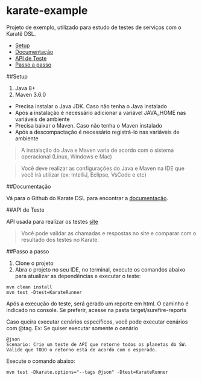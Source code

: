 # karate-example
Projeto de exemplo, utilizado para estudo de testes de serviços com o Karatê DSL.

* [Setup](#setup)
* [Documentação](#documentação)
* [API de Teste](#api-de-teste)
* [Passo a passo](#passo-a-passo)

##Setup

1. Java 8+
2. Maven 3.6.0

- Precisa instalar o Java JDK. Caso não tenha o Java instalado
- Após a instalação é necessário adicionar a variável JAVA_HOME nas variáveis de ambiente
- Precisa baixar o Maven. Caso não tenha o Maven instalado
- Após a descompactação é necessário registrá-lo nas variáveis de ambiente

>A instalação do Java e Maven varia de acordo com o sistema operacional (Linux, Windows e Mac)

>Você deve realizar as configurações do Java e Maven na IDE que você irá utilizar (ex: IntelliJ, Eclipse, VsCode e etc)

##Documentação

Vá para o Github do Karate DSL para encontrar a [documentação](https://github.com/intuit/karate).
 
##API de Teste

API usada para realizar os testes [site](https://swapi.co/api)

> Você pode validar as chamadas e respostas no site e comparar com o resultado dos testes no Karate.

##Passo a passo

1. Clone o projeto
2. Abra o projeto no seu IDE, no terminal, execute os comandos abaixo para atualizar as dependências e executar o teste:
```shell script
mvn clean install
mvn test -Dtest=KarateRunner
```
Após a execução do teste, será gerado um reporte em html. O caminho é indicado no console. Se preferir, acesse na pasta target/surefire-reports

Caso queira executar cenários específicos, você pode executar cenários com @tag.
Ex: Se quiser executar somente o cenário

```gherkin
@json
Scenario: Crie um teste de API que retorne todos os planetas do SW. Valide que TODO o retorno está de acordo com o esperado.
```
Execute o comando abaixo:
```shell script
mvn test -Dkarate.options="--tags @json" -Dtest=KarateRunner
``` 